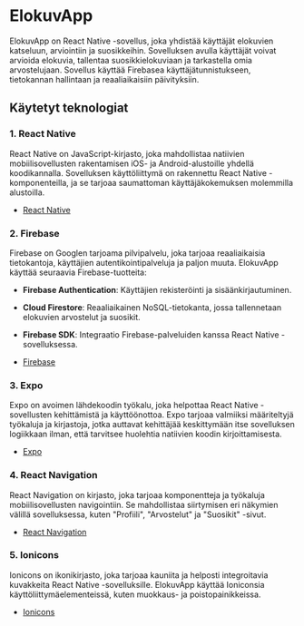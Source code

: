# ElokuvApp

ElokuvApp on React Native -sovellus, joka yhdistää käyttäjät elokuvien katseluun, arviointiin ja suosikkeihin. Sovelluksen avulla käyttäjät voivat arvioida elokuvia, tallentaa suosikkielokuviaan ja tarkastella omia arvostelujaan. Sovellus käyttää Firebasea käyttäjätunnistukseen, tietokannan hallintaan ja reaaliaikaisiin päivityksiin.

## Käytetyt teknologiat

### 1. **React Native**
React Native on JavaScript-kirjasto, joka mahdollistaa natiivien mobiilisovellusten rakentamisen iOS- ja Android-alustoille yhdellä koodikannalla. Sovelluksen käyttöliittymä on rakennettu React Native -komponenteilla, ja se tarjoaa saumattoman käyttäjäkokemuksen molemmilla alustoilla.

- [React Native](https://reactnative.dev/)
  
### 2. **Firebase**
Firebase on Googlen tarjoama pilvipalvelu, joka tarjoaa reaaliaikaisia tietokantoja, käyttäjien autentikointipalveluja ja paljon muuta. ElokuvApp käyttää seuraavia Firebase-tuotteita:

- **Firebase Authentication**: Käyttäjien rekisteröinti ja sisäänkirjautuminen.
- **Cloud Firestore**: Reaaliaikainen NoSQL-tietokanta, jossa tallennetaan elokuvien arvostelut ja suosikit.
- **Firebase SDK**: Integraatio Firebase-palveluiden kanssa React Native -sovelluksessa.

- [Firebase](https://firebase.google.com/)

### 3. **Expo**
Expo on avoimen lähdekoodin työkalu, joka helpottaa React Native -sovellusten kehittämistä ja käyttöönottoa. Expo tarjoaa valmiiksi määriteltyjä työkaluja ja kirjastoja, jotka auttavat kehittäjää keskittymään itse sovelluksen logiikkaan ilman, että tarvitsee huolehtia natiivien koodin kirjoittamisesta.

- [Expo](https://expo.dev/)

### 4. **React Navigation**
React Navigation on kirjasto, joka tarjoaa komponentteja ja työkaluja mobiilisovellusten navigointiin. Se mahdollistaa siirtymisen eri näkymien välillä sovelluksessa, kuten "Profiili", "Arvostelut" ja "Suosikit" -sivut.

- [React Navigation](https://reactnavigation.org/)

### 5. **Ionicons**
Ionicons on ikonikirjasto, joka tarjoaa kauniita ja helposti integroitavia kuvakkeita React Native -sovelluksille. ElokuvApp käyttää Ioniconsia käyttöliittymäelementeissä, kuten muokkaus- ja poistopainikkeissa.

- [Ionicons](https://ionicframework.com/ionicons)
